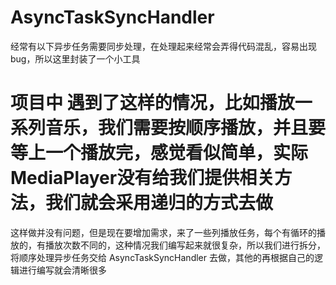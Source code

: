 # AsyncTaskSyncHandler
经常有以下异步任务需要同步处理，在处理起来经常会弄得代码混乱，容易出现bug，所以这里封装了一个小工具


# 项目中 遇到了这样的情况，比如播放一系列音乐，我们需要按顺序播放，并且要等上一个播放完，感觉看似简单，实际MediaPlayer没有给我们提供相关方法，我们就会采用递归的方式去做

这样做并没有问题，但是现在要增加需求，来了一些列播放任务，每个有循环的播放的，有播放次数不同的，这种情况我们编写起来就很复杂，所以我们进行拆分，将顺序处理异步任务交给
AsyncTaskSyncHandler 去做，其他的再根据自己的逻辑进行编写就会清晰很多

